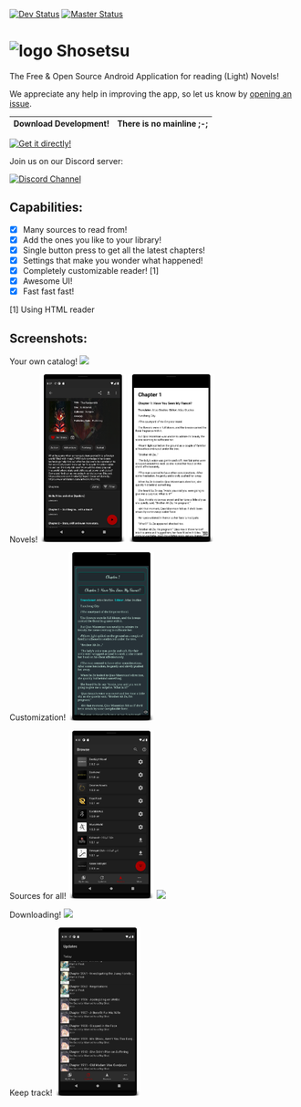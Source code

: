 [![Dev Status](https://travis-ci.com/shosetsuorg/android-app.svg?branch=development)](https://travis-ci.com/shosetsuorg/android-app)
[![Master Status](https://travis-ci.com/shosetsuorg/android-app.svg?branch=master)](https://travis-ci.com/shosetsuorg/android-app)

# ![logo](https://github.com/shosetsuorg/android-app/blob/development/android/src/main/res/mipmap-hdpi/ic_launcher.png) Shosetsu

The Free & Open Source Android Application for reading (Light) Novels!

We appreciate any help in improving the app, so let us know by [opening an issue](../../issues/new).

Download Development! | There is no mainline ;-;
---------------------- | ---------------------

<a href="https://github.com/shosetsuorg/shosetsu-preview/releases/latest"><img src="https://github.com/shosetsuorg/android-app/blob/development/android/src/debug/res/mipmap-xxxhdpi/ic_launcher.png" alt="Get it directly!" height="80"></a>

Join us on our Discord server:

<a href="https://discord.gg/ttSX7gB">
    <img src="https://discordapp.com/assets/e4923594e694a21542a489471ecffa50.svg" alt="Discord Channel" width=240px>
</a>

## Capabilities:

- [x] Many sources to read from!
- [x] Add the ones you like to your library!
- [x] Single button press to get all the latest chapters!
- [x] Settings that make you wonder what happened!
- [x] Completely customizable reader! [1]
- [x] Awesome UI!
- [x] Fast fast fast!

[1] Using HTML reader

## Screenshots:

Your own catalog!
<img src="./screenshots/shosetsu-library.png" width="30%"></img>

Novels!
<img src="./screenshots/shosetsu-novel-info.png" width="30%"></img>
<img src="./screenshots/shosetsu-reader-html-plain.png" width="30%"></img>

Customization!
<img src="./screenshots/shosetsu-reader-html-custom.png" width="30%"></img>

Sources for all!
<img src="./screenshots/shosetsu-browse.png" width="30%"></img>
<img src="./screenshots/shosetsu-browse-royalroad.png" width="30%"></img>

Downloading!
<img src="./screenshots/shosetsu-download" width="30%"></img>

Keep track!
<img src="./screenshots/shosetsu-updates.png" width="30%"></img>